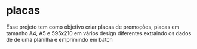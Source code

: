 # placas
Esse projeto tem como objetivo criar placas de promoções, placas em tamanho A4, A5 e 595x210 em vários design diferentes
extraindo os dados de de uma planilha e emprimindo em batch
